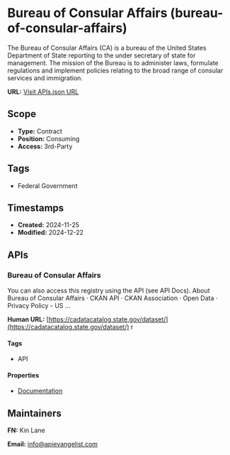 # Bureau of Consular Affairs (bureau-of-consular-affairs)
The Bureau of Consular Affairs (CA) is a bureau of the United States Department of State reporting to the under secretary of state for management. The mission of the Bureau is to administer laws, formulate regulations and implement policies relating to the broad range of consular services and immigration.

**URL:** [Visit APIs.json URL](https://raw.githubusercontent.com/api-evangelist/bureau-of-consular-affairs/refs/heads/main/apis.yml)

## Scope

- **Type:** Contract 
- **Position:** Consuming 
- **Access:** 3rd-Party 

## Tags

- Federal Government

## Timestamps

- **Created:** 2024-11-25 
- **Modified:** 2024-12-22 

## APIs

### Bureau of Consular Affairs
You can also access this registry using the API (see API Docs). About Bureau of Consular Affairs · CKAN API · CKAN Association · Open Data · Privacy Policy - US ...

**Human URL:** [https://cadatacatalog.state.gov/dataset/](https://cadatacatalog.state.gov/dataset/)
r

#### Tags

- API

#### Properties

- [Documentation](https://cadatacatalog.state.gov/dataset/)

## Maintainers

**FN:** Kin Lane

**Email:** info@apievangelist.com

